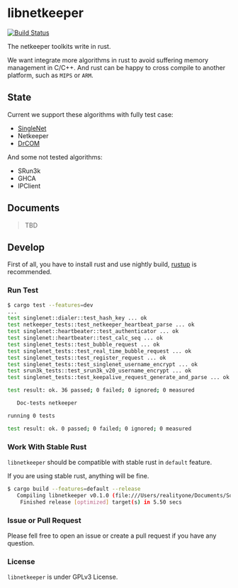 # libnetkeeper

[![Build Status](https://travis-ci.org/realityone/libnetkeeper.svg?branch=master)](https://travis-ci.org/realityone/libnetkeeper)

The netkeeper toolkits write in rust.

We want integrate more algorithms in rust to avoid suffering memory management in C/C++.
And rust can be happy to cross compile to another platform, such as `MIPS` or `ARM`.

## State

Current we support these algorithms with fully test case:

- [SingleNet](https://github.com/singlenet/Anti_teNelgniS)
- Netkeeper
- [DrCOM](https://github.com/drcoms/drcom-generic)

And some not tested algorithms:

- SRun3k
- GHCA
- IPClient

## Documents

> TBD

## Develop

First of all, you have to install rust and use nightly build, [rustup](https://www.rustup.rs) is recommended.

### Run Test

```bash
$ cargo test --features=dev
...
test singlenet::dialer::test_hash_key ... ok
test netkeeper_tests::test_netkeeper_heartbeat_parse ... ok
test singlenet::heartbeater::test_authenticator ... ok
test singlenet::heartbeater::test_calc_seq ... ok
test singlenet_tests::test_bubble_request ... ok
test singlenet_tests::test_real_time_bubble_request ... ok
test singlenet_tests::test_register_request ... ok
test singlenet_tests::test_singlenet_username_encrypt ... ok
test srun3k_tests::test_srun3k_v20_username_encrypt ... ok
test singlenet_tests::test_keepalive_request_generate_and_parse ... ok

test result: ok. 36 passed; 0 failed; 0 ignored; 0 measured

   Doc-tests netkeeper

running 0 tests

test result: ok. 0 passed; 0 failed; 0 ignored; 0 measured
```

### Work With Stable Rust

`libnetkeeper` should be compatible with stable rust in `default` feature.

If you are using stable rust, anything will be fine.

```bash
$ cargo build --features=default --release
   Compiling libnetkeeper v0.1.0 (file:///Users/realityone/Documents/Softs/libnetkeeper)
    Finished release [optimized] target(s) in 5.50 secs
```

### Issue or Pull Request

Please fell free to open an issue or create a pull request if you have any question.

### License

`libnetkeeper` is under GPLv3 License.